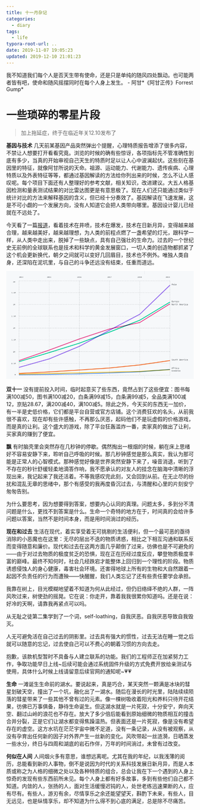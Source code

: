 ```yaml
---
title: 十一月杂记
categories:
  - diary
tags:
  - life
typora-root-url: ..
date: 2019-11-07 19:05:23
updated: 2019-12-10 21:01:23
---
```


我不知道我们每个人是否天生带有使命，还是只是单纯的随风四处飘动。也可能两者皆有吧，使命和随风摇摆同时在每个人身上发生。 - 阿甘*《阿甘正传》Forrest Gump*

<!--more-->

# 一些琐碎的零星片段

> 加上拖延症，终于在临近年关12.10发布了

**基因与技术** 几天前某基因产品突然弹出个提醒，心理特质报告增添了很多内容，不禁让人想要打开看看究竟。浏览的时候的确有些惊讶，各项指标先不管准确性到底有多少，当真的开始审视自己天生的特质时足以让人心中波澜起伏。这些刻在基因里的特征，就像阿甘所说的天命。祖源、运动能力、代谢能力、遗传疾病、心理特质以及外表特征等等，都通过基因解读的方法给你列出来的时候，怎么不让人感叹呢。每个项目下面还有人整理好的参考文献，相关知识，改进建议。大五人格基因检测和量表测试结果的对比雷达图更是有意思极了。现在人们还只能通过类似于统计对比的方法来解释基因的含义，但已经十分奏效了。基因解读在飞速发展，这是不可小觑的一个发展方向，没有人知道它会把人类带向哪里。基因设计婴儿已经就在不远处了。

今天看了一篇[报道](https://www.infoq.cn/article/bWhDOufOZrL7r3ZuBopy )，看着技术在井喷，技术在爆发，技术在日新月异，变得越来越合理，越来越美好，越来越理想，为人类的前程点燃了一盏希望的灯光，跟科学一样，从人类中走出来，脱掉了一些缺点，具有自己强壮的生命力。过去的一个世纪史无前例的全球联系也是技术和科学的黄金发展窗口，一切人类的创造物都抓紧了这个机会更新换代，朝夕之间就可以变好几回眉目，技术也不例外。唯独人类自身，还深陷在泥坑里，与自己的斗争还远没有结束，任重而道远。

![Github 贡献者来自的国家和地区](/images/e31abdbeb429a244da774da5ef343db1.png)

**双十一** 没有提前投入时间，临时起意买了些东西，竟然占到了这些便宜：图书每满100减50，图书满100减20，白条满99减15，白条满99减5，全品类满100减12，京贴28.67，满200减40，满100减5。除此之外，今天买的东西无一加价，有一半是史低价格，它们都是平台自营或官方店铺。这个消费狂欢的名头，从前我很不喜欢，现在却有些许感触，不再那么厌恶，起码他们不是玩虚假的价格游戏，而是真的让利。这个盛大的游戏，除了平台狂轰滥炸一番，卖家真的做出了让利，买家真的赚到了便宜。

**飘** 有时脑壳里会突然存在几秒钟的停歇。偶然掏出一根烟的时候，躺在床上思绪好不容易安静下来，聆听自己呼吸的时候。那几秒钟感觉是那么真实，我认为那可能是正常人的心智模式。那种感觉好像是世界突然安静下来了，噪音消退，听到了不存在的秒针舒缓轻柔地滴答作响，我不愿承认的对友人的挂念在脑海中清晰的浮现出来，我记起来了我还活着。不等我感叹完此刻，又会回到从前。在无止尽的纷扰和混乱无章的思绪中，那个有感受的我再度昏沉过去，与清醒和心里的片刻安宁匆匆告别。

为什么要思考，因为想要得到答案，想要内心认同的真理。问题太多，多到分不清问题是什么，更找不到答案是什么。生命一个奇特的地方在于，时间真的会给许多问题以答案，当然不是时间本身，而是用时间淌过的经历。

**现在和过去** 生活在现代，着实享受着无可挑剔的生活便利，但一个最可恶的亟待消除的小恶魔也在这里：无尽的层出不迭的物质诱惑，相比之下相互沟通和联系反而变得随意和廉价。现代和过去在这两方面几乎颠倒了过来，彷佛也是不可避免的——由于对过去物质的极度贫乏的恐惧，现在正在历经过度反应，攀登物质极度丰富的巅峰。最终不知何时，社会几经跌宕才能整体上回归到一个理性的阶段。物质诱惑侵蚀人的身心健康，毒害社会环境。还害得地球上所有的生物和大自然跟着一起因不负责任的行为而遭殃——快醒醒，我们人类忘记了还有些责任要学会承担。

我靠在树上，目光模糊地望着不知道为何从此经过，但仍旧络绎不绝的人群，一阵风吹过来，树使劲的摇晃。它在说：你走开，靠着我我很累你知道吗。还是在说：好冷的天啊，请靠我再紧点可以吗。

从无耻之徒第二集学到了一个词，self-loathing，自我厌恶。自我厌恶导致自我毁灭。

人无可避免活在自己过去的阴影里。过去具有强大的惯性，过去无法在睡一觉之后就可以随意的忘记，过去使自己可以不费心的朝着习惯的方向去走。

抱歉，该款机型暂时不具备与人建立联系的功能。我们的工程师正在加紧努力工作，争取功能早日上线~后续可能会通过系统固件升级的方式免费开放给亲测试与使用，具体什么时候上线请留意后续官网的通知呢~💗💗

**生命** 一滩诞生生命前的湖水。要说起来，真是巧合，某天突然一颗满是冰块的彗星划破天空，撞出了一个坑，融化出了一湖水。随后在漫长的时光里，陆陆续续陨落的彗星带来了一些其他不曾有过的元素。像一棵树吸收着阳光和养料只待开花结果，彷佛已万事俱备，静待生命诞生。但这湖水就是一片死寂，十分安宁，奔向天空、翻过山岭的浪花也不存在。放大了多少倍后能看到原始细微的物质相互的撞击合并分裂，正是它们让湖水都变得焦躁温热。但表面还是一片死寂，像是没有希望存在的虚空。这方水坑在茫茫宇宙中微不足道，没有一条记录，从没有被观察，从没有孕育出任何新的因子对外界产生一丝新的变化。风吹带起一丝涟漪，日晒蒸发一些水分，终日与四周和湖底的岩石作伴，万年的时间淌过，未曾有过改变。

**何似在人间** 人间烟火多有意思，谁想远离呢。尤其在我的年纪，以我浅薄的阅历，总能看到新的人事物，倒不是说因为时代的关系科技发展日新月异，而是人本质或称之为人格的细微之处以及各种特质的组合，总会让我在下一个遇到的人身上惊奇的发现有些东西前所未见。每个人身上都有好多故事，多到有些他们自己都不知道。内敛的人，张扬的人，面对生活缓慢迟钝的人，处世老练迅速果断的人，应有尽有。有些人，游刃有余，尽情享乐之余还能望望天，斟酌下未来，有些人，目无远见，也是纵情享乐，却不知道为什么得不到心底的满足，总是除不尽痛苦。

